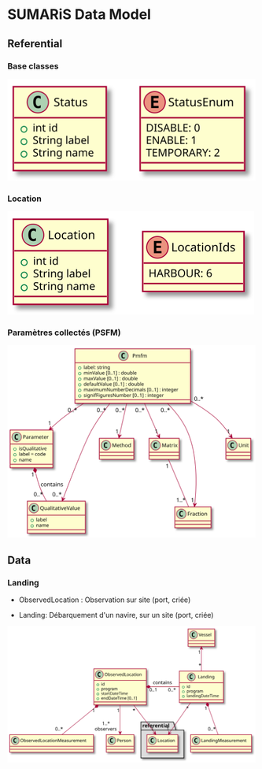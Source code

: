 # SUMARiS Data Model


## Referential

### Base classes

![common](../dist/model/referential/common.svg)

### Location

![location](../dist/model/referential/location.svg)

### Paramètres collectés (PSFM)

![pmfm](../dist/model/referential/pmfm.svg)

## Data

### Landing

- ObservedLocation : Observation sur site (port, criée)

- Landing: Débarquement d'un navire, sur un site (port, criée)

![landing](../dist/model/data/landing.svg)
